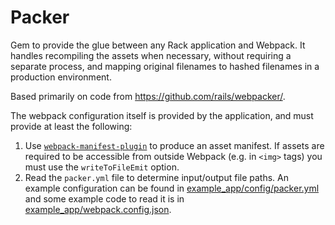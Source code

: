# Packer

Gem to provide the glue between any Rack application and Webpack. It handles recompiling the assets when necessary, without requiring a separate process, and mapping original filenames to hashed filenames in a production environment.

Based primarily on code from https://github.com/rails/webpacker/.

The webpack configuration itself is provided by the application, and must provide at least the following:

1. Use [`webpack-manifest-plugin`](https://github.com/danethurber/webpack-manifest-plugin) to produce an asset manifest. If assets are required to be accessible from outside Webpack (e.g. in `<img>` tags) you must use the `writeToFileEmit` option.
2. Read the `packer.yml` file to determine input/output file paths. An example configuration can be found in [example_app/config/packer.yml](example_app/config/packer.yml) and some example code to read it is in [example_app/webpack.config.json](example_app/webpack.config.json).
